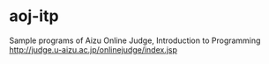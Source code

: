 # aoj-itp
Sample programs of Aizu Online Judge, Introduction to Programming
<http://judge.u-aizu.ac.jp/onlinejudge/index.jsp>

